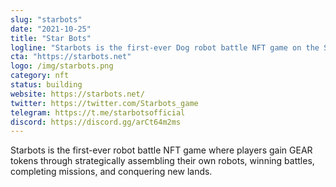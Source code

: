 ```yaml
---
slug: "starbots"
date: "2021-10-25"
title: "Star Bots"
logline: "Starbots is the first-ever Dog robot battle NFT game on the Solana Network. "
cta: "https://starbots.net"
logo: /img/starbots.png
category: nft
status: building
website: https://starbots.net/
twitter: https://twitter.com/Starbots_game
telegram: https://t.me/starbotsofficial
discord: https://discord.gg/arCt64m2ms
---
```


Starbots is the first-ever robot battle NFT game where players gain GEAR tokens through strategically assembling their own robots,
winning battles, completing missions, and conquering new lands.
